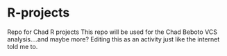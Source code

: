 # R-projects
Repo for Chad R projects
This repo will be used for the Chad Beboto VCS analysis....and maybe more?
Editing this as an activity just like the internet told me to. 